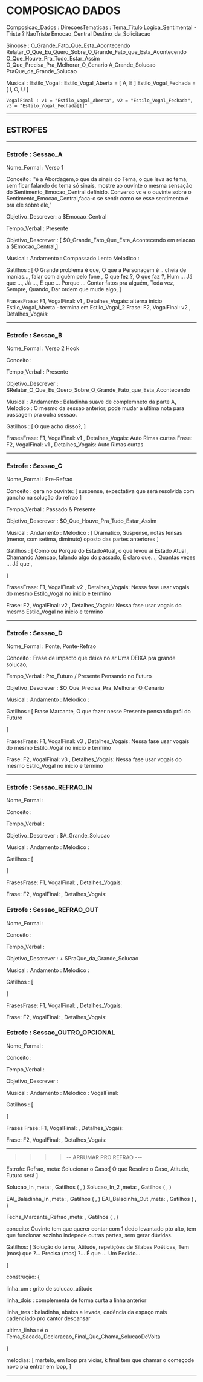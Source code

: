# COMPOSICAO DADOS

Composicao_Dados :
  DirecoesTematicas :
    Tema_Titulo
    Logica_Sentimental - Triste ? NaoTriste
    Emocao_Central
    Destino_da_Solicitacao

  Sinopse :
    O_Grande_Fato_Que_Esta_Acontecendo
    Relatar_O_Que_Eu_Quero_Sobre_O_Grande_Fato_que_Esta_Acontecendo
    O_Que_Houve_Pra_Tudo_Estar_Assim
    O_Que_Precisa_Pra_Melhorar_O_Cenario
    A_Grande_Solucao
    PraQue_da_Grande_Solucao

  Musical :
    Estilo_Vogal :
      Estilo_Vogal_Aberta = [ A, E ]
      Estilo_Vogal_Fechada = [ I, O, U ]

    VogalFinal : v1 = "Estilo_Vogal_Aberta", v2 = "Estilo_Vogal_Fechada", v3 = "Estilo_Vogal_Fechada[1]"

---

## ESTROFES

---

### Estrofe : Sessao_A

Nome_Formal : Verso 1

Conceito : "é a Abordagem,o que da sinais do Tema, o que leva ao tema, sem ficar falando do tema só sinais, mostre ao ouvinte o mesma sensação do Sentimento_Emocao_Central definido. Converso vc e o ouvinte sobre o Sentimento_Emocao_Central,faca-o se sentir como se esse sentimento é pra ele sobre ele,"

Objetivo_Descrever:  a $Emocao_Central

Tempo_Verbal : Presente

Objetivo_Descrever : [ $O_Grande_Fato_Que_Esta_Acontecendo em relacao a $Emocao_Central,]

Musical :
  Andamento : Compassado Lento
  Melodico :


Gatilhos : [
O Grande problema é que,
O que a Personagem é .. cheia de manias...,
falar com alguém pelo fone ,
O que fez ?,
O que faz ?,
Hum ...
Já que ..., Já ...,
É que ...
Porque ...
Contar fatos pra alguém,
Toda vez,
Sempre,
Quando,
Dar ordem que mude algo,
]

FrasesFrase: F1, VogalFinal: v1 , Detalhes_Vogais: alterna inicio Estilo_Vogal_Aberta - termina em Estilo_Vogal_2
Frase: F2, VogalFinal: v2 , Detalhes_Vogais:


---

### Estrofe : Sessao_B

Nome_Formal : Verso 2 Hook

Conceito :

Tempo_Verbal : Presente

Objetivo_Descrever : $Relatar_O_Que_Eu_Quero_Sobre_O_Grande_Fato_que_Esta_Acontecendo

Musical :
  Andamento : Baladinha suave de complemneto da parte A,
  Melodico : O mesmo da sessao anterior, pode mudar a ultima nota para passagem pra outra sessao.


Gatilhos : [
O que acho disso?,
]

FrasesFrase: F1, VogalFinal: v1 , Detalhes_Vogais: Auto Rimas curtas
Frase: F2, VogalFinal: v1 , Detalhes_Vogais: Auto Rimas curtas

---

### Estrofe : Sessao_C

Nome_Formal : Pre-Refrao

Conceito : gera no ouvinte: [ suspense, expectativa que será resolvida com gancho na solução do refrao  ]

Tempo_Verbal : Passado & Presente

Objetivo_Descrever : $O_Que_Houve_Pra_Tudo_Estar_Assim

Musical :
  Andamento :
  Melodico : [ Dramatico, Suspense, notas tensas (menor, com setima, diminuto) oposto das partes anteriores ]


Gatilhos : [
Como ou Porque do EstadoAtual,
o que levou ai Estado Atual , Chamando Atencao,
falando algo do passado,
É claro que...,
Quantas vezes ...
Já que ,

]

FrasesFrase: F1, VogalFinal: v2 , Detalhes_Vogais: Nessa fase usar vogais do mesmo Estilo_Vogal no inicio e termino

Frase: F2, VogalFinal: v2 , Detalhes_Vogais: Nessa fase usar vogais do mesmo Estilo_Vogal no inicio e termino

---

### Estrofe : Sessao_D

Nome_Formal : Ponte, Ponte-Refrao

Conceito : Frase de impacto que deixa no ar Uma DEIXA pra grande solucao,

Tempo_Verbal : Pro_Futuro / Presente Pensando no Futuro

Objetivo_Descrever : $O_Que_Precisa_Pra_Melhorar_O_Cenario

Musical :
  Andamento :
  Melodico :

Gatilhos : [
Frase Marcante,
O que fazer nesse Presente pensando pról do Futuro

]

FrasesFrase: F1, VogalFinal: v3 , Detalhes_Vogais: Nessa fase usar vogais do mesmo Estilo_Vogal no inicio e termino

Frase: F2, VogalFinal: v3 , Detalhes_Vogais: Nessa fase usar vogais do mesmo Estilo_Vogal no inicio e termino

---


### Estrofe : Sessao_REFRAO_IN

Nome_Formal :

Conceito :

Tempo_Verbal :

Objetivo_Descrever : $A_Grande_Solucao

Musical :
  Andamento :
  Melodico :

Gatilhos : [

]

FrasesFrase: F1, VogalFinal:  , Detalhes_Vogais:

Frase: F2, VogalFinal:  , Detalhes_Vogais:


### Estrofe : Sessao_REFRAO_OUT

Nome_Formal :

Conceito :

Tempo_Verbal :

Objetivo_Descrever : + $PraQue_da_Grande_Solucao

Musical :
  Andamento :
  Melodico :

Gatilhos : [

]

FrasesFrase: F1, VogalFinal:  , Detalhes_Vogais:

Frase: F2, VogalFinal:  , Detalhes_Vogais:


### Estrofe : Sessao_OUTRO_OPCIONAL

Nome_Formal :

Conceito :

Tempo_Verbal :

Objetivo_Descrever :

Musical :
  Andamento :
  Melodico :
  VogalFinal:

Gatilhos : [

]

Frases
Frase: F1, VogalFinal:  , Detalhes_Vogais:

Frase: F2, VogalFinal:  , Detalhes_Vogais:

---


>>>> -- ARRUMAR PRO REFRAO ---



Estrofe: Refrao, meta: Solucionar o Caso:[ O que Resolve o Caso, Atitude, Futuro será ]

  Solucao_In  ,meta: , Gatilhos ( , )
  Solucao_In_2 ,meta: , Gatilhos ( , )

  EAI_Baladinha_In ,meta: , Gatilhos ( , )
  EAI_Baladinha_Out ,meta: , Gatilhos ( , )

  Fecha_Marcante_Refrao ,meta: , Gatilhos ( , )


conceito: Ouvinte tem que querer contar com 1 dedo levantado pto alto, tem que funcionar sozinho indepede outras partes, sem gerar dúvidas.

Gatilhos: [
  Solução do tema,
  Atitude,
  repetições de Silabas Poéticas,
  Tem (mos) que ?...
  Precisa (mos) ?...
  É que ...
  Um Pedido...

]

construção: {

 linha_um : grito de solucao_atitude

 linha_dois : complementa de forma curta a linha anterior

 linha_tres : baladinha, abaixa a levada, cadência da espaço mais cadenciado pro cantor descansar

ultima_linha : é o Tema_Sacada_Declaracao_Final_Que_Chama_SolucaoDeVolta

}

melodias: [  martelo,  em loop pra viciar, k final tem que chamar o começode novo pra entrar em loop, ]

---
